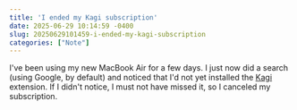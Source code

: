 ```yaml
---
title: 'I ended my Kagi subscription'
date: 2025-06-29 10:14:59 -0400
slug: 20250629101459-i-ended-my-kagi-subscription
categories: ["Note"]
---
```


I've been using my new MacBook Air for a few days. I just now did a search (using Google, by default) and noticed that I'd not yet installed the [Kagi](http://kagi.com) extension. If I didn't notice, I must not have missed it, so I canceled my subscription.
